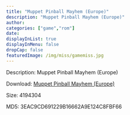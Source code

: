 ```yaml
---
title: "Muppet Pinball Mayhem (Europe)"
description: "Muppet Pinball Mayhem (Europe)"
author: 
categories: ["game","rom"]
date: 
displayInList: true
displayInMenu: false
dropCap: false
featuredImage: /img/miss/gamemiss.jpg
---
```


Description: Muppet Pinball Mayhem (Europe)

Download: <a style="text-decoration:underline;" href="https://mega.nz/#!HGYmkYza!9XWSVxKeRjL1MdzHJDTN0gf0NbNf2FWhDU8-EyMa33k" target = "_blank" rel = "nofollow" > Muppet Pinball Mayhem (Europe)</a>

Size: 4194304

MD5: 3EAC9CD691229B16662A9E124C8FBF66

